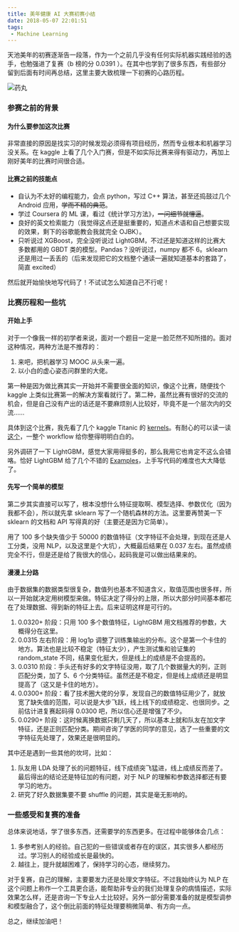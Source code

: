 ```yaml
---
title: 美年健康 AI 大赛初赛小结
date: 2018-05-07 22:01:51
tags:
 - Machine Learning
---
```


天池美年的初赛逐渐告一段落，作为一个之前几乎没有任何实际机器实践经验的选手，也勉强进了复赛（b 榜的分 0.0391 ）。在其中也学到了很多东西，有些部分留到后面有时间再总结，这里主要大致梳理一下初赛的心路历程。

![药丸][pills]

[pills]:https://1e8f2fa189da333464c9-e7cfef2b81d170385252e69507fe4f83.ssl.cf1.rackcdn.com/assets/images/pills.jpg
<!--more-->

### 参赛之前的背景

#### 为什么要参加这次比赛

非常直接的原因是找实习的时候发现必须得有项目经历，然而专业根本和机器学习没关系。在 kaggle 上看了几个入门赛，但是不如实际比赛来得有驱动力，再加上刚好美年的比赛时间很合适。

#### 比赛之前的技能点

- 自认为不太好的编程能力，会点 python，写过 C++ 算法，甚至还捣鼓过几个 Android 应用，~~学而不精的典范~~。
- 学过 Coursera 的 ML 课，看过《统计学习方法》，~~一问细节就懵逼~~。
- 良好的英文检索能力（我觉得这点还是挺重要的，知道点术语和自己想要实现的效果，剩下的谷歌能教会我就完全 OJBK）。
- 只听说过 XGBoost，完全没听说过 LightGBM，不过还是知道这样的比赛大多数都用的 GBDT 类的模型。Pandas？没听说过，numpy 都不 6。sklearn 还是用过一丢丢的（后来发现把它的文档整个通读一遍就知道基本的套路了，简直 excited）

然后就开始愉快地写代码了！不试试怎么知道自己不行呢！

### 比赛历程和一些坑

#### 开始上手

对于一个像我一样的初学者来说，面对一个题目一定是一脸茫然不知所措的。面对这种情况，两种方法是不推荐的：

1. 来吧，把机器学习 MOOC 从头来一遍。
2. 以小白的虚心姿态问群里的大佬。

第一种是因为做比赛其实一开始并不需要很全面的知识，像这个比赛，随便找个 kaggle 上类似比赛第一的解决方案看就行了。第二种，虽然比赛有很好的交流的机会，但是自己没有产出的话还是不要麻烦别人比较好，毕竟不是一个层次内的交流……

具体到这个比赛，我先看了几个 kaggle Titanic 的 [kernels](https://www.kaggle.com/c/titanic#tutorials)。有耐心的可以读一读[这个](https://www.kaggle.com/startupsci/titanic-data-science-solutions)，一整个 workflow 给你整得明明白白的。

另外调研了一下 LightGBM，感觉大家用得挺多的，那么我用它也肯定不这么会错咯。恰好 LightGBM 给了几个不错的 [Examples](https://github.com/Microsoft/LightGBM/tree/master/examples)，上手写代码的难度也大大降低了。

#### 先写一个简单的模型

第二步其实直接可以写了，根本没想什么特征提取啊、模型选择、参数优化（因为我都不会），所以就先拿 sklearn 写了一个随机森林的方法。这里要再赞美一下 sklearn 的文档和 API 写得真的好（主要还是因为它简单）。

用了 100 多个缺失值少于 50000 的数值特征（文字特征不会处理，到现在还是人工分类，没用 NLP，以及这里是个大坑），大概最后结果在 0.037 左右。虽然成绩完全不行，但是还是给了我很大的信心，起码我是可以做出结果来的。

#### 漫漫上分路

由于数据集的数据类型很复杂，数值列也基本不知道含义，取值范围也很多样，所以一开始就决定用树模型来做。特征决定了得分的上限，所以大部分时间基本都花在了处理数据、得到新的特征上去。后来证明这样是可行的。

1. 0.0320+ 阶段：只用 100 多个数值特征，LightGBM 用文档推荐的参数，大概得分在这里。
2. 0.0315 左右阶段：用 log1p 调整了训练集输出的分布。这个是第一个卡住的地方。算法也是比较不稳定（特征太少），产生测试集和验证集的 random_state 不同，结果变化挺大，但是线上的成绩是不会提高的。
3. 0.0310 阶段：手头还有好多的文字特征没用，取了几个数据量大的列，正则匹配分类，加了 5、6 个分类特征。虽然还是不稳定，但是线上成绩还是明显提高了（这又是卡住的地方）。
4. 0.0300+ 阶段：看了技术圈大佬的分享，发现自己的数值特征用少了，就放宽了缺失值的范围，可以说是大步飞跃，线上线下的成绩稳定、也很同步。之前估计进复赛起码得 0.0300 吧，所以信心还是增强了不少。
5. 0.0290+ 阶段：这时候离换数据只剩几天了，所以基本上就和队友在加文字特征，还是正则匹配分类。期间咨询了学医的同学的意见，选了一些重要的文字特征先处理了，效果还是很明显的。

其中还是遇到一些其他的坎坷，比如：

1. 队友用 LDA 处理了长的问题特征，线下成绩突飞猛进，线上成绩反而差了。最后得出的结论还是特征加的有问题，对于 NLP 的理解和参数选择都还有要学习的地方。
2. 研究了好久数据集要不要 shuffle 的问题，其实是毫无影响的。

### 一些感受和复赛的准备

总体来说地话，学了很多东西，还需要学的东西更多。在过程中能够体会几点：

1. 多参考别人的经验。自己犯的一些错误或者存在的误区，其实很多人都经历过。学习别人的经验成长是最快的。
2. 越往上，提升就越困难了，保持学习的心态，继续努力。

对于复赛，自己的理解，主要要发力还是处理文字特征。不过我始终认为 NLP 在这个问题上称作一个工具更合适，能帮助非专业的我们处理复杂的病情描述，实际效果怎么样，还是咨询一下专业人士比较好。另外一部分需要准备的就是模型调参和模型融合了，这个倒比前面的特征处理要稍微简单、有方向一点。

总之，继续加油吧！
